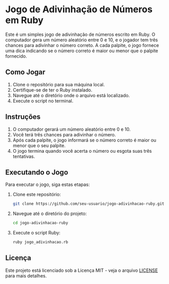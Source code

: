# Jogo de Adivinhação de Números em Ruby

Este é um simples jogo de adivinhação de números escrito em Ruby. O computador gera um número aleatório entre 0 e 10, e o jogador tem três chances para adivinhar o número correto. A cada palpite, o jogo fornece uma dica indicando se o número correto é maior ou menor que o palpite fornecido.

## Como Jogar

1. Clone o repositório para sua máquina local.
2. Certifique-se de ter o Ruby instalado.
3. Navegue até o diretório onde o arquivo está localizado.
4. Execute o script no terminal.

## Instruções

1. O computador gerará um número aleatório entre 0 e 10.
2. Você terá três chances para adivinhar o número.
3. Após cada palpite, o jogo informará se o número correto é maior ou menor que o seu palpite.
4. O jogo termina quando você acerta o número ou esgota suas três tentativas.

## Executando o Jogo

Para executar o jogo, siga estas etapas:

1. Clone este repositório:
    ```sh
    git clone https://github.com/seu-usuario/jogo-adivinhacao-ruby.git
    ```
2. Navegue até o diretório do projeto:
    ```sh
    cd jogo-adivinhacao-ruby
    ```
3. Execute o script Ruby:
    ```sh
    ruby jogo_adivinhacao.rb
    ```
## Licença

Este projeto está licenciado sob a Licença MIT - veja o arquivo [LICENSE](LICENSE) para mais detalhes.

